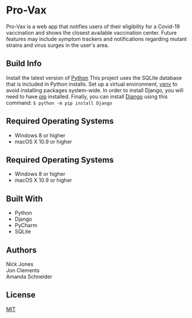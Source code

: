 # Pro-Vax

Pro-Vax is a web app that notifies users of their eligibility for a Covid-19 vaccination and shows the closest available 
vaccination center. Future features may include symptom trackers and notifications regarding mutant strains and virus surges 
in the user's area.


## Build Info
Install the latest version of [Python](https://www.python.org/downloads/) This project uses the SQLite database that is 
included in Python installs. Set up a virtual environment, [venv](https://docs.python.org/3/tutorial/venv.html) to avoid 
installing packages system-wide. In order to install Django, you will need to have [pip](https://pip.pypa.io/en/latest/installing/#installing-with-get-pip-py) 
installed. Finally, you can install [Django](https://www.djangoproject.com/) using this command: `$ python -m pip install Django`

## Required Operating Systems
- Windows 8 or higher
- macOS X 10.9 or higher

## Required Operating Systems
- Windows 8 or higher
- macOS X 10.9 or higher

## Built With
- Python
- Django
- PyCharm
- SQLite


## Authors
Nick Jones  
Jon Clements  
Amanda Schneider


## License
[MIT](https://choosealicense.com/licenses/mit/)
